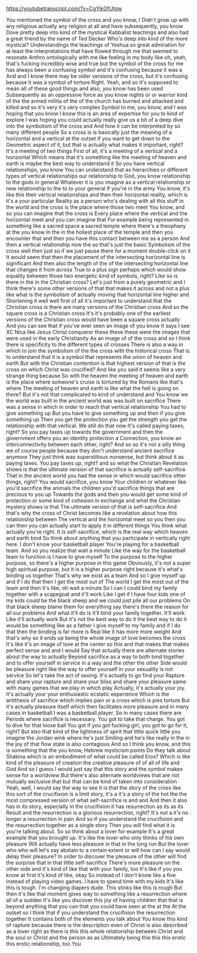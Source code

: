 https://youtubetranscript.com/?v=CgYikOfUtgw

 You mentioned the symbol of the cross and you know, I Didn't grow up with any religious actually any religion at all and have subsequently, you know Dove pretty deep into kind of the mystical Kabbalist teachings and also had a great friend by the name of Ted Decker Who's deep into kind of the more mystical? Understandings the teachings of Yeshua so great admiration for at least the interpretations that have flowed through me that seemed to resonate Anthro ontologically with me like feeling in my body like oh, yeah, that's fucking incredibly wise and true but the symbol of the cross for me has always been a confusing symbol and it's confusing because it was a And and I know there may be older versions of the cross, but it's confusing because it was a symbol of torture Right. Yeah, and so it's supposed to mean all of these good things and also, you know has been used Subsequently as an oppressive force as you know nights or or warrior kind of the the armed militia of the of the church has burned and attacked and killed and so it's very it's very complex Symbol to me, you know, and I was hoping that you know I know this is an area of expertise for you to kind of explore I was hoping you could actually really give us a bit of a deep dive into the symbolism of the cross and And how it can be interpreted by so many different people So a cross is is basically just the meaning of a horizontal and a vertical at the outset if you want to get down to the Geometric aspect of it, but that is actually what makes it important, right? It's a meeting of two things First of all, it's a meeting of a vertical and a horizontal Which means that it's something like the meeting of heaven and earth is maybe the best way to understand it So you have vertical relationships, you know You can understand that as hierarchies or different types of vertical relationships our relationship to God, you know relationship to the gods in general Whatever it is you imagine as a vertical relationship or new relationship to the to to your general if you're in the army You know, it's like this their vertical relationships and then their horizontal reality, which is it's a your particular Reality as a person who's dealing with all this stuff in the world and the cross is the place where those two meet You know, and so you can imagine that the cross is Every place where the vertical and the horizontal meet and you can imagine that For example being represented in something like a sacred space a sacred temple where there's a theophany at the you know In the in the holiest place of the temple and then you encounter that and then you have this contact between me as a person And then a vertical relationship now the so that's just the basic Symbolism of the cross well then just so if we just pause there for a moment double-click on it It would seem that then the placement of the intersecting horizontal line is significant And then also the length of the of the intersecting horizontal line that changes it from across True to a plus sign perhaps which would show equality between those two energetic kind of symbols, right? Like so is there in the in the Christian cross? Let's just from a purely geometric and I think there's some other versions of that that makes it across and not a plus like what is the symbolism of actually moving that horizontal line higher and Shortening it well well first of all it's important to understand that the Christian cross is there are many versions of the Christian cross And so the square cross is a Christian cross It's it's probably one of the earliest versions of the Christian cross would have been a square cross actually And you can see that if you've ever seen an image of you know It says I see XC Nica like Jesus Christ conqueror these these these were the images that were used in the early Christianity As an image of of the cross and so I think there is specificity to the different types of crosses There is also a way in which to join the symbolism of the the cross with the historical cross That is to understand that it is a symbol that represents the union of heaven and earth But with the Christian contention is that highest version of that is the cross on which Christ was crucified? And like you said it seems like a very strange thing because So with the heaven the meeting of heaven and earth is the place where someone's cruise is tortured by the Romans like that's where The meeting of heaven and earth is like what the hell is going on there? But it's not that complicated to kind of understand and You know we the world was built in the ancient world was was built on sacrifice There was a sense in which in order to reach that vertical relationship You had to give something up But you have to give something up and then if you give something up Then you get the protection you get the strength you get the relationship with that vertical. We still do that now It's called paying taxes, right? So you pay taxes up towards the government and then the government offers you an identity protection a Connection, you know an interconnectivity between each other, right? And so so it's not a silly thing we of course people because they don't understand ancient sacrifice anymore They just think was superstitious nonsense, but think about it as paying taxes. You pay taxes up, right? and so what the Christian Revelation shows is that the ultimate version of that sacrifice is actually self-sacrifice That in the ancient world you had the sense in which would sacrifice other things, right? You would sacrifice, you know Your children or whatever like you'd sacrifice the animals the children you'd sacrifice things that are precious to you up Towards the gods and then you would get some kind of protection or some kind of cohesion in exchange and what the Christian mystery shows is that The ultimate version of that is self-sacrifice And that's why the cross of Christ becomes like a revelation about how this relationship between The vertical and the horizontal meet so you then you can then you can actually start to apply it in different things You think what actually you're right. It is self-sacrifice, which is the real way which heaven and earth bind So think about anything that you participate in vertically right here. I don't know your basketball player You're playing for a basketball team. And so you realize that wait a minute Like the way for the basketball team to function is I have to give myself To the purpose to the higher purpose, so there's a higher purpose in this game Obviously, it's not a super high spiritual purpose, but it is a higher purpose right because it's what's binding us together That's why we exist as a team And so I give myself up and if I do that then I get the most out of The world I get the most out of the team and then it's like, oh wait a minute So I can I could bind my family together with a scapegoat and it'll work Like I get if I have four kids one of my kids could be the black sheep and we could just pile all our problems On that black sheep blame them for everything say there's there the reason for all our problems And what it'll do is it'll bind your family together. It'll work Like it'll actually work But it's not the best way to do it the best way to do it would be something like as a father I give myself to my family and if I do that then the binding is far more is Real like it has more more weight And that's why so it ends up being the whole image of love becomes the cross It's like it's an image of love at the center so this and that makes that makes perfect sense and and I would Say that actually there are alternate stories about the way to actually Beyond sacrifice as a way to both bind together and to offer yourself in service in a way and the other the other Side would be pleasure right like the way to offer yourself in your sexuality is not service So let's take the act of sexing. It's actually to go find your Rapture and share your rapture and share your bliss and share your pleasure same with many games that we play in which play Actually, it's actually your joy. It's actually your your enthusiastic ecstatic experience Which is the antithesis of sacrifice which implies pain or a cross which is pies torture But it's actually pleasure itself which then facilitates more pleasure and in many cases in basketball I was a basketball player. So in many cases there are Periods where sacrifice is necessary. You got to take that charge. You got to dive for that loose ball You got if you got fucking girl, you got to go for it, right? But also that kind of the lightness of spirit that little quick little you imagine the Jordan wink where he's just Smiling and he's like really in the in the joy of that flow state is also contagious And so I think you know, and this is something that the you know, Hebrew mysticism points Do they talk about Shakina which is an embodiment of what could be called Eros? Which is like kind of the pleasure of creation the creative pleasure of of all of life and God And so I guess I would just say that this story and the symbol makes sense for a worldview But there's also alternate worldviews that are not mutually exclusive that but that can be kind of taken into consideration Yeah, well, I would say the way to see it is that the story of the cross like this sort of the crucifixion is a limit story, it's a it's a story of the hot the the most compressed version of what self-sacrifice is and and And then it also has in its story, especially in the crucifixion it has resurrection as its as its Result and the resurrection is a glorious resurrection, right? It's not a it's no longer a resurrection in pain And so if you understand the crucifixion and the resurrection together as a single story Then you will find what it is you're talking about. So so think about a lover for example It's a great example that you brought up. It's like the lover who only thinks of his own pleasure Will actually have less pleasure in that in the long run But the lover who who will let's say abstain to a certain extent or will how can I say would delay their pleasure? In order to discover the pleasure of the other will find the surprise that in that little self-sacrifice There's more pleasure on the other side and it's kind of like that with your family, too It's like if you you know at first it's kind of like, okay So instead of I don't know like a five instead of playing video games. I have to spend time with my kids It's like this is tough. I'm changing diapers dude. This stinks like this is rough But then it's like that moment gives way to something like a resurrection where all of a sudden It's like you discover this joy of having children that that is beyond anything that you can that you could have seen at the at the At the outset so I think that if you understand the crucifixion the resurrection together It contains both of the elements you talk about You know this kind of rapture because there is the description even of Christ is also described as a lover right as there is this this whole relationship between Christ and the soul or Christ and the person as as Ultimately being this this this erotic this erotic relationship, too You